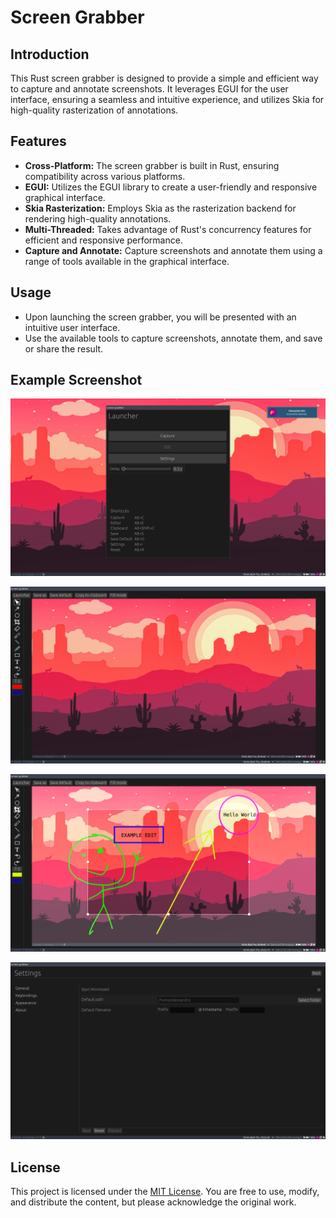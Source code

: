 # Screen Grabber
## Introduction
This Rust screen grabber is designed to provide a simple and efficient way to capture and annotate screenshots. It leverages EGUI for the user interface, ensuring a seamless and intuitive experience, and utilizes Skia for high-quality rasterization of annotations.

## Features
- **Cross-Platform:** The screen grabber is built in Rust, ensuring compatibility across various platforms.
- **EGUI:** Utilizes the EGUI library to create a user-friendly and responsive graphical interface.
- **Skia Rasterization:** Employs Skia as the rasterization backend for rendering high-quality annotations.
- **Multi-Threaded:** Takes advantage of Rust's concurrency features for efficient and responsive performance.
- **Capture and Annotate:** Capture screenshots and annotate them using a range of tools available in the graphical interface.


## Usage
- Upon launching the screen grabber, you will be presented with an intuitive user interface.
- Use the available tools to capture screenshots, annotate them, and save or share the result.

## Example Screenshot

![Initial Interface](./screenshot/start.png)

![Editor](./screenshot/editor.png)

![Editing Example](./screenshot/editing.png)

![Settings](./screenshot/settings.png)


## License
This project is licensed under the [MIT License](./LICENSE). You are free to use, modify, and distribute the content, but please acknowledge the original work.
